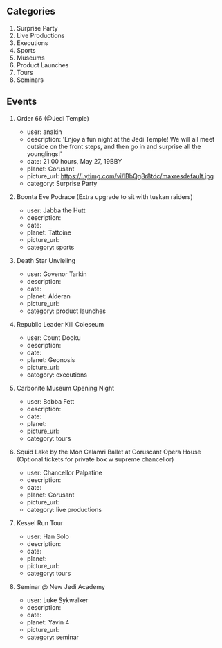 ## Categories
1. Surprise Party
2. Live Productions
3. Executions
4. Sports
5. Museums
6. Product Launches
7. Tours
8. Seminars

## Events
1. Order 66 (@Jedi Temple)
    * user: anakin
    * description: 'Enjoy a fun night at the Jedi Temple! We will all meet outside on the front steps, and then go in and surprise all the younglings!'
    * date: 21:00 hours, May 27, 19BBY
    * planet: Corusant
    * picture_url: https://i.ytimg.com/vi/lBbQg8r8tdc/maxresdefault.jpg
    * category: Surprise Party

2.  Boonta Eve Podrace (Extra upgrade to sit with tuskan raiders)
    * user: Jabba the Hutt
    * description:
    * date:
    * planet: Tattoine
    * picture_url:
    * category: sports

3. Death Star Unvieling
    * user: Govenor Tarkin
    * description:
    * date:
    * planet: Alderan
    * picture_url:
    * category: product launches

4. Republic Leader Kill Coleseum
    * user: Count Dooku
    * description:
    * date:
    * planet: Geonosis
    * picture_url:
    * category: executions

5. Carbonite Museum Opening Night
    * user: Bobba Fett
    * description:
    * date:
    * planet:
    * picture_url:
    * category: tours

6. Squid Lake by the Mon Calamri Ballet at Coruscant Opera House (Optional tickets for private box w supreme chancellor)
    * user: Chancellor Palpatine
    * description:
    * date:
    * planet: Corusant
    * picture_url:
    * category: live productions

7. Kessel Run Tour
    * user: Han Solo
    * description:
    * date:
    * planet:
    * picture_url:
    * category: tours

8. Seminar @ New Jedi Academy
    * user: Luke Sykwalker
    * description:
    * date:
    * planet: Yavin 4
    * picture_url:
    * category: seminar
